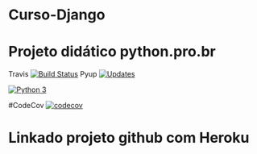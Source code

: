 # Curso-Django
# Projeto didático python.pro.br

Travis
[![Build Status](https://travis-ci.org/guilhermemart/libpythonpro.svg?branch=master)](https://travis-ci.org/guilhermemart/curso-django)
Pyup
[![Updates](https://pyup.io/repos/github/guilhermemart/libpythonpro/shield.svg)](https://pyup.io/repos/github/guilhermemart/curso-django/)

[![Python 3](https://pyup.io/repos/github/guilhermemart/libpythonpro/python-3-shield.svg)](https://pyup.io/repos/github/guilhermemart/curso-django/)

#CodeCov
[![codecov](https://codecov.io/gh/guilhermemart/libpythonpro/branch/master/graph/badge.svg)](https://codecov.io/gh/guilhermemart/curso-django)

# Linkado projeto github com Heroku
